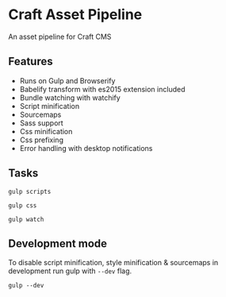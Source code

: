 # Craft Asset Pipeline

An asset pipeline for Craft CMS

## Features

- Runs on Gulp and Browserify
- Babelify transform with es2015 extension included
- Bundle watching with watchify
- Script minification
- Sourcemaps
- Sass support
- Css minification
- Css prefixing
- Error handling with desktop notifications

## Tasks

`gulp scripts`

`gulp css`

`gulp watch`

## Development mode

To disable script minification, style minification & sourcemaps in development run gulp with `--dev` flag. 

```
gulp --dev
```
